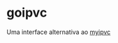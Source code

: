 # goipvc

Uma interface alternativa ao [myipvc](https://play.google.com/store/apps/details?id=app.ipvc.pt)